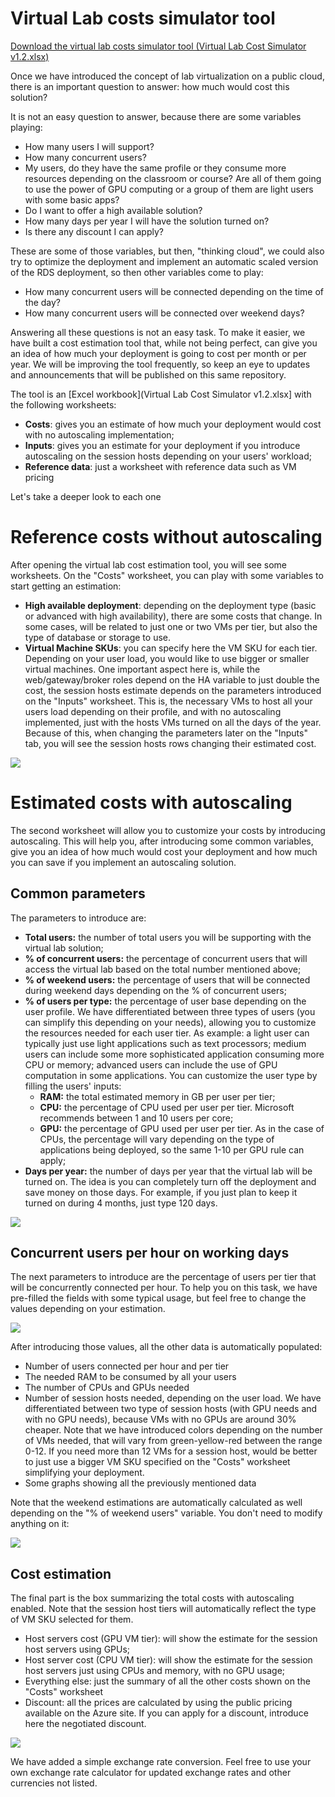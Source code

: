 # Virtual Lab costs simulator tool

[Download the virtual lab costs simulator tool (Virtual Lab Cost Simulator v1.2.xlsx)](https://github.com/intelequia/VirtualLabs/blob/master/Cost%20Simulator/Virtual%20Lab%20Cost%20Simulator%20v1.2.xlsx?raw=true)

Once we have introduced the concept of lab virtualization on a public cloud, there is an important question to answer: how much would cost this solution?

It is not an easy question to answer, because there are some variables playing:

- How many users I will support?
- How many concurrent users?
- My users, do they have the same profile or they consume more resources depending on the classroom or course? Are all of them going to use the power of GPU computing or a group of them are light users with some basic apps?
- Do I want to offer a high available solution?
- How many days per year I will have the solution turned on?
- Is there any discount I can apply?

These are some of those variables, but then, &quot;thinking cloud&quot;, we could also try to optimize the deployment and implement an automatic scaled version of the RDS deployment, so then other variables come to play:

- How many concurrent users will be connected depending on the time of the day?
- How many concurrent users will be connected over weekend days?

Answering all these questions is not an easy task. To make it easier, we have built a cost estimation tool that, while not being perfect, can give you an idea of how much your deployment is going to cost per month or per year. We will be improving the tool frequently, so keep an eye to updates and announcements that will be published on this same repository.

The tool is an [Excel workbook](Virtual Lab Cost Simulator v1.2.xlsx] with the following worksheets:

- **Costs**: gives you an estimate of how much your deployment would cost with no autoscaling implementation;
- **Inputs**: gives you an estimate for your deployment if you introduce autoscaling on the session hosts depending on your users&#39; workload;
- **Reference data**: just a worksheet with reference data such as VM pricing

Let&#39;s take a deeper look to each one

# Reference costs without autoscaling

After opening the virtual lab cost estimation tool, you will see some worksheets. On the &quot;Costs&quot; worksheet, you can play with some variables to start getting an estimation:

- **High available deployment**: depending on the deployment type (basic or advanced with high availability), there are some costs that change. In some cases, will be related to just one or two VMs per tier, but also the type of database or storage to use.
- **Virtual Machine SKUs**: you can specify here the VM SKU for each tier. Depending on your user load, you would like to use bigger or smaller virtual machines. One important aspect here is, while the web/gateway/broker roles depend on the HA variable to just double the cost, the session hosts estimate depends on the parameters introduced on the &quot;Inputs&quot; worksheet. This is, the necessary VMs to host all your users load depending on their profile, and with no autoscaling implemented, just with the hosts VMs turned on all the days of the year. Because of this, when changing the parameters later on the &quot;Inputs&quot; tab, you will see the session hosts rows changing their estimated cost.

 ![](images/simulator-1.png)

# Estimated costs with autoscaling

The second worksheet will allow you to customize your costs by introducing autoscaling. This will help you, after introducing some common variables, give you an idea of how much would cost your deployment and how much you can save if you implement an autoscaling solution.

## Common parameters

The parameters to introduce are:

- **Total users:** the number of total users you will be supporting with the virtual lab solution;
- **% of concurrent users:** the percentage of concurrent users that will access the virtual lab based on the total number mentioned above;
- **% of weekend users:** the percentage of users that will be connected during weekend days depending on the % of concurrent users;
- **% of users per type:** the percentage of user base depending on the user profile. We have differentiated between three types of users (you can simplify this depending on your needs), allowing you to customize the resources needed for each user tier. As example: a light user can typically just use light applications such as text processors; medium users can include some more sophisticated application consuming more CPU or memory; advanced users can include the use of GPU computation in some applications. You can customize the user type by filling the users&#39; inputs:
  - **RAM:** the total estimated memory in GB per user per tier;
  - **CPU:** the percentage of CPU used per user per tier. Microsoft recommends between 1 and 10 users per core;
  - **GPU:** the percentage of GPU used per user per tier. As in the case of CPUs, the percentage will vary depending on the type of applications being deployed, so the same 1-10 per GPU rule can apply;
- **Days per year:** the number of days per year that the virtual lab will be turned on. The idea is you can completely turn off the deployment and save money on those days. For example, if you just plan to keep it turned on during 4 months, just type 120 days.

 ![](images/simulator-2.png)

## Concurrent users per hour on working days

The next parameters to introduce are the percentage of users per tier that will be concurrently connected per hour. To help you on this task, we have pre-filled the fields with some typical usage, but feel free to change the values depending on your estimation.

 ![](images/simulator-3.png)

After introducing those values, all the other data is automatically populated:

- Number of users connected per hour and per tier
- The needed RAM to be consumed by all your users
- The number of CPUs and GPUs needed
- Number of session hosts needed, depending on the user load. We have differentiated between two type of session hosts (with GPU needs and with no GPU needs), because VMs with no GPUs are around 30% cheaper. Note that we have introduced colors depending on the number of VMs needed, that will vary from green-yellow-red between the range 0-12. If you need more than 12 VMs for a session host, would be better to just use a bigger VM SKU specified on the &quot;Costs&quot; worksheet simplifying your deployment.
- Some graphs showing all the previously mentioned data

Note that the weekend estimations are automatically calculated as well depending on the &quot;% of weekend users&quot; variable. You don&#39;t need to modify anything on it:

 ![](images/simulator-4.png)

## Cost estimation

The final part is the box summarizing the total costs with autoscaling enabled. Note that the session host tiers will automatically reflect the type of VM SKU selected for them.

- Host servers cost (GPU VM tier): will show the estimate for the session host servers using GPUs;
- Host server cost (CPU VM tier): will show the estimate for the session host servers just using CPUs and memory, with no GPU usage;
- Everything else: just the summary of all the other costs shown on the &quot;Costs&quot; worksheet
- Discount: all the prices are calculated by using the public pricing available on the Azure site. If you can apply for a discount, introduce here the negotiated discount.

 ![](images/simulator-5.png)

We have added a simple exchange rate conversion. Feel free to use your own exchange rate calculator for updated exchange rates and other currencies not listed.
